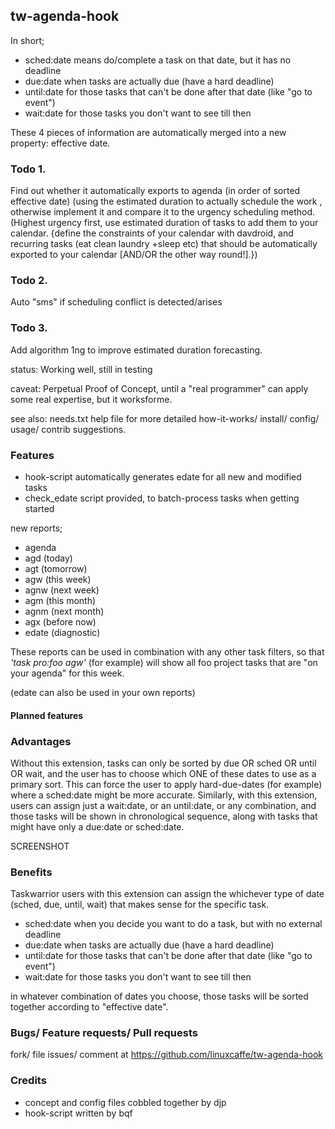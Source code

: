 ## tw-agenda-hook

In short; 
- sched:date means do/complete a task on that date, but it has no deadline
- due:date when tasks are actually due (have a hard deadline) 
- until:date for those tasks that can't be done after that date (like "go to event")
- wait:date for those tasks you don't want to see till then

These 4 pieces of information are automatically merged into a new property: effective date.

### Todo 1. ###

Find out whether it automatically exports to agenda (in order of sorted effective date) (using the estimated duration to actually schedule the work , otherwise implement it and compare it to the urgency scheduling method. (Highest urgency first, use estimated duration of tasks to add them to your calendar. {define the constraints of your calendar with davdroid, and recurring tasks (eat clean laundry +sleep etc) that should be automatically exported to your calendar [AND/OR  the other way round!].})

### Todo 2. ### 

Auto "sms" if scheduling conflict is detected/arises

### Todo 3. ### 

Add algorithm 1ng to improve estimated duration forecasting.


status: Working well, still in testing

caveat: Perpetual Proof of Concept, until a "real programmer" can apply some real expertise, but it worksforme.

see also: needs.txt help file for more detailed how-it-works/ install/ config/ usage/ contrib suggestions.

### Features

- hook-script automatically generates edate for all new and modified tasks
- check_edate script provided, to batch-process tasks when getting started

new reports;
- agenda
- agd (today)
- agt (tomorrow)
- agw (this week)
- agnw (next week)
- agm (this month)
- agnm (next month)
- agx (before now)
- edate (diagnostic)

These reports can be used in combination with any other task filters, so that _'task pro:foo agw'_ (for example) will show all foo project tasks that are "on your agenda" for this week. 

(edate can also be used in your own reports)

#### Planned features

### Advantages

Without this extension, tasks can only be sorted by due OR sched OR until OR wait, and the user has to choose which ONE of these dates to use as a primary sort. This can force the user to apply hard-due-dates (for example) where a sched:date might be more accurate. Similarly, with this extension, users can assign just a wait:date, or an until:date, or any combination, and those tasks will be shown in chronological sequence, along with tasks that might have only a due:date or sched:date.

SCREENSHOT

### Benefits

Taskwarrior users with this extension can assign the whichever type of date (sched, due, until, wait) that makes sense for the specific task.

- sched:date when you decide you want to do a task, but with no external deadline
- due:date when tasks are actually due (have a hard deadline) 
- until:date for those tasks that can't be done after that date (like "go to event")
- wait:date for those tasks you don't want to see till then

in whatever combination of dates you choose, those tasks will be sorted together according to "effective date".

### Bugs/ Feature requests/ Pull requests

fork/ file issues/ comment at https://github.com/linuxcaffe/tw-agenda-hook

### Credits

- concept and config files cobbled together by djp
- hook-script written by bqf 
